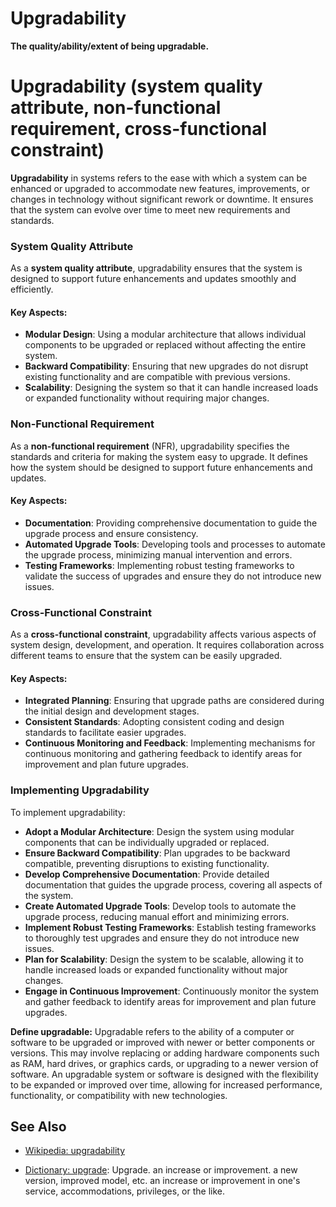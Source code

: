 # Upgradability

**The quality/ability/extent of being upgradable.**

<span data-chatgpt-prompt="upgradability + template">

# Upgradability (system quality attribute, non-functional requirement, cross-functional constraint)

**Upgradability** in systems refers to the ease with which a system can be enhanced or upgraded to accommodate new features, improvements, or changes in technology without significant rework or downtime. It ensures that the system can evolve over time to meet new requirements and standards.

### System Quality Attribute

As a **system quality attribute**, upgradability ensures that the system is designed to support future enhancements and updates smoothly and efficiently.

#### Key Aspects:
- **Modular Design**: Using a modular architecture that allows individual components to be upgraded or replaced without affecting the entire system.
- **Backward Compatibility**: Ensuring that new upgrades do not disrupt existing functionality and are compatible with previous versions.
- **Scalability**: Designing the system so that it can handle increased loads or expanded functionality without requiring major changes.

### Non-Functional Requirement

As a **non-functional requirement** (NFR), upgradability specifies the standards and criteria for making the system easy to upgrade. It defines how the system should be designed to support future enhancements and updates.

#### Key Aspects:
- **Documentation**: Providing comprehensive documentation to guide the upgrade process and ensure consistency.
- **Automated Upgrade Tools**: Developing tools and processes to automate the upgrade process, minimizing manual intervention and errors.
- **Testing Frameworks**: Implementing robust testing frameworks to validate the success of upgrades and ensure they do not introduce new issues.

### Cross-Functional Constraint

As a **cross-functional constraint**, upgradability affects various aspects of system design, development, and operation. It requires collaboration across different teams to ensure that the system can be easily upgraded.

#### Key Aspects:
- **Integrated Planning**: Ensuring that upgrade paths are considered during the initial design and development stages.
- **Consistent Standards**: Adopting consistent coding and design standards to facilitate easier upgrades.
- **Continuous Monitoring and Feedback**: Implementing mechanisms for continuous monitoring and gathering feedback to identify areas for improvement and plan future upgrades.

### Implementing Upgradability

To implement upgradability:
- **Adopt a Modular Architecture**: Design the system using modular components that can be individually upgraded or replaced.
- **Ensure Backward Compatibility**: Plan upgrades to be backward compatible, preventing disruptions to existing functionality.
- **Develop Comprehensive Documentation**: Provide detailed documentation that guides the upgrade process, covering all aspects of the system.
- **Create Automated Upgrade Tools**: Develop tools to automate the upgrade process, reducing manual effort and minimizing errors.
- **Implement Robust Testing Frameworks**: Establish testing frameworks to thoroughly test upgrades and ensure they do not introduce new issues.
- **Plan for Scalability**: Design the system to be scalable, allowing it to handle increased loads or expanded functionality without major changes.
- **Engage in Continuous Improvement**: Continuously monitor the system and gather feedback to identify areas for improvement and plan future upgrades.

</span>

**Define upgradable:** <span data-chatgpt-prompt="define upgradable (computers and software)">Upgradable refers to the ability of a computer or software to be upgraded or improved with newer or better components or versions. This may involve replacing or adding hardware components such as RAM, hard drives, or graphics cards, or upgrading to a newer version of software. An upgradable system or software is designed with the flexibility to be expanded or improved over time, allowing for increased performance, functionality, or compatibility with new technologies.</span>

## See Also

* [Wikipedia: upgradability](https://wikipedia.org/wiki/upgradability)

* [Dictionary: upgrade](https://www.dictionary.com/browse/upgrade): Upgrade. an increase or improvement. a new version, improved model, etc. an increase or improvement in one's service, accommodations, privileges, or the like.
